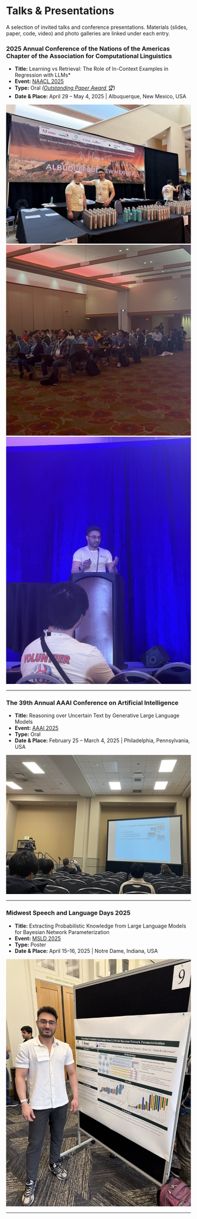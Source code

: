 # Talks & Presentations

A selection of invited talks and conference presentations. Materials (slides, paper, code, video) and photo galleries are linked under each entry.


### 2025 Annual Conference of the Nations of the Americas Chapter of the Association for Computational Linguistics
- **Title:** Learning vs Retrieval: The Role of In-Context Examples in Regression with LLMs*
- **Event:** [NAACL 2025](https://2025.naacl.org/) 
- **Type:** Oral *([Outstanding Paper Award ](https://2025.naacl.org/blog/best-papers/)🏆)*
- **Date & Place:** April 29 – May 4, 2025 | Albuquerque, New Mexico, USA

<div class="gallery-slider" aria-label="NAACL 2025 photo gallery" tabindex="0">
  <img src="/assets/NAACL1.jpg" alt="NAACL 2025 — volunteering">
  <img src="/assets/NAACL2.jpg" alt="NAACL 2025 — people attending">
  <img src="/assets/NAACL3.jpg" alt="NAACL 2025 — presentation">
</div>

---

### The 39th Annual AAAI Conference on Artificial Intelligence
- **Title:** Reasoning over Uncertain Text by Generative Large Language Models
- **Event:** [AAAI 2025](https://aaai.org/conference/aaai/aaai-25/)
- **Type:** Oral
- **Date & Place:** February 25 – March 4, 2025 | Philadelphia, Pennsylvania, USA

<div class="gallery-slider" aria-label="AAAI 2025 photo gallery" tabindex="0">
  <img src="/assets/AAAI1.jpg" alt="AAAI 2025 — presentation">
</div>

---

### Midwest Speech and Language Days 2025
- **Title:** Extracting Probabilistic Knowledge from Large Language Models for Bayesian Network Parameterization
- **Event:** [MSLD 2025](https://nlp.nd.edu/msld25/)
- **Type:** Poster
- **Date & Place:** April 15–16, 2025 | Notre Dame, Indiana, USA


<div class="gallery-slider" aria-label="MSLD 2025 photo gallery" tabindex="0">
  <img src="/assets/MSLD1.jpg" alt="MSLD 2025 — poster presentation">
</div>

---




